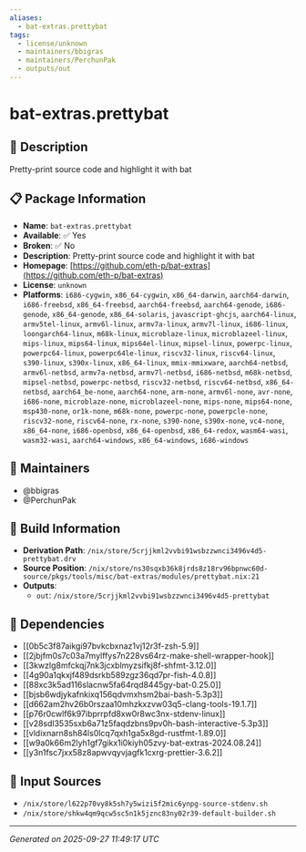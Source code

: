 ```yaml
---
aliases:
  - bat-extras.prettybat
tags:
  - license/unknown
  - maintainers/bbigras
  - maintainers/PerchunPak
  - outputs/out
---
```


# bat-extras.prettybat

## 📝 Description

Pretty-print source code and highlight it with bat

## 📋 Package Information

- **Name**: `bat-extras.prettybat`
- **Available**: ✅ Yes
- **Broken**: ✅ No
- **Description**: Pretty-print source code and highlight it with bat
- **Homepage**: [https://github.com/eth-p/bat-extras](https://github.com/eth-p/bat-extras)
- **License**: `unknown`
- **Platforms**: `i686-cygwin`, `x86_64-cygwin`, `x86_64-darwin`, `aarch64-darwin`, `i686-freebsd`, `x86_64-freebsd`, `aarch64-freebsd`, `aarch64-genode`, `i686-genode`, `x86_64-genode`, `x86_64-solaris`, `javascript-ghcjs`, `aarch64-linux`, `armv5tel-linux`, `armv6l-linux`, `armv7a-linux`, `armv7l-linux`, `i686-linux`, `loongarch64-linux`, `m68k-linux`, `microblaze-linux`, `microblazeel-linux`, `mips-linux`, `mips64-linux`, `mips64el-linux`, `mipsel-linux`, `powerpc-linux`, `powerpc64-linux`, `powerpc64le-linux`, `riscv32-linux`, `riscv64-linux`, `s390-linux`, `s390x-linux`, `x86_64-linux`, `mmix-mmixware`, `aarch64-netbsd`, `armv6l-netbsd`, `armv7a-netbsd`, `armv7l-netbsd`, `i686-netbsd`, `m68k-netbsd`, `mipsel-netbsd`, `powerpc-netbsd`, `riscv32-netbsd`, `riscv64-netbsd`, `x86_64-netbsd`, `aarch64_be-none`, `aarch64-none`, `arm-none`, `armv6l-none`, `avr-none`, `i686-none`, `microblaze-none`, `microblazeel-none`, `mips-none`, `mips64-none`, `msp430-none`, `or1k-none`, `m68k-none`, `powerpc-none`, `powerpcle-none`, `riscv32-none`, `riscv64-none`, `rx-none`, `s390-none`, `s390x-none`, `vc4-none`, `x86_64-none`, `i686-openbsd`, `x86_64-openbsd`, `x86_64-redox`, `wasm64-wasi`, `wasm32-wasi`, `aarch64-windows`, `x86_64-windows`, `i686-windows`
## 👥 Maintainers

- @bbigras
- @PerchunPak


## 🔧 Build Information

- **Derivation Path**: `/nix/store/5crjjkml2vvbi91wsbzzwnci3496v4d5-prettybat.drv`
- **Source Position**: `/nix/store/ns30sqxb36k8jrds8z18rv96bpnwc60d-source/pkgs/tools/misc/bat-extras/modules/prettybat.nix:21`
- **Outputs**:
  - `out`:  `/nix/store/5crjjkml2vvbi91wsbzzwnci3496v4d5-prettybat`

## 🔗 Dependencies

- [[0b5c3f87aikgi97bvkcbxnaz1vj12r3f-zsh-5.9]]
- [[2jbjfm0s7c03a7mylffys7n228vs64rz-make-shell-wrapper-hook]]
- [[3kwzlg8mfckqj7nk3jcxblmyzsifkj8f-shfmt-3.12.0]]
- [[4g90a1qkxjf489dsrkb589zgz36qd7pr-fish-4.0.8]]
- [[88xc3k5ad116slacnw5fa64rqd8445gy-bat-0.25.0]]
- [[bjsb6wdjykafnkixq156qdvmxhsm2bai-bash-5.3p3]]
- [[d662am2hv26b0rszaa10mhzkxzvw03q5-clang-tools-19.1.7]]
- [[p76r0cwlf6k97ibprrpfd8xw0r8wc3nx-stdenv-linux]]
- [[v28sdl3535sxb6a71z5faqdzbns9pv0h-bash-interactive-5.3p3]]
- [[vldixnarn8sh84ls0lcq7qxh1ga5x8gd-rustfmt-1.89.0]]
- [[w9a0k66m2lyh1gf7gikx1i0kiyh05zvy-bat-extras-2024.08.24]]
- [[y3n1fsc7jxx58z8apwvqyvjagfk1cxrg-prettier-3.6.2]]

## 📁 Input Sources

- `/nix/store/l622p70vy8k5sh7y5wizi5f2mic6ynpg-source-stdenv.sh`
- `/nix/store/shkw4qm9qcw5sc5n1k5jznc83ny02r39-default-builder.sh`

---
*Generated on 2025-09-27 11:49:17 UTC*

